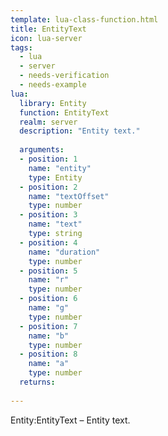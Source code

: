 ```yaml
---
template: lua-class-function.html
title: EntityText
icon: lua-server
tags:
  - lua
  - server
  - needs-verification
  - needs-example
lua:
  library: Entity
  function: EntityText
  realm: server
  description: "Entity text."
  
  arguments:
  - position: 1
    name: "entity"
    type: Entity
  - position: 2
    name: "textOffset"
    type: number
  - position: 3
    name: "text"
    type: string
  - position: 4
    name: "duration"
    type: number
  - position: 5
    name: "r"
    type: number
  - position: 6
    name: "g"
    type: number
  - position: 7
    name: "b"
    type: number
  - position: 8
    name: "a"
    type: number
  returns:
    
---
```


<div class="lua__search__keywords">
Entity:EntityText &#x2013; Entity text.
</div>

